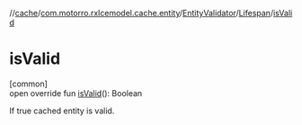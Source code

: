 //[cache](../../../../index.md)/[com.motorro.rxlcemodel.cache.entity](../../index.md)/[EntityValidator](../index.md)/[Lifespan](index.md)/[isValid](is-valid.md)

# isValid

[common]\
open override fun [isValid](is-valid.md)(): Boolean

If true cached entity is valid.
